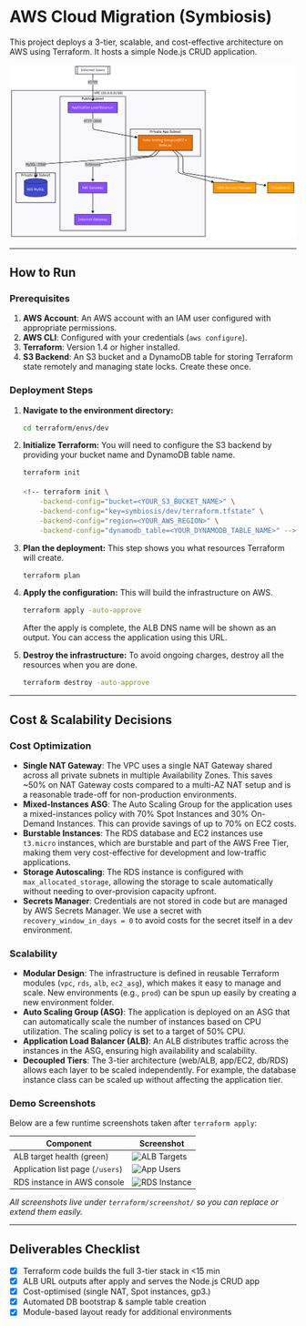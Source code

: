 # AWS Cloud Migration (Symbiosis)

This project deploys a 3-tier, scalable, and cost-effective architecture on AWS using Terraform. It hosts a simple Node.js CRUD application.

![Architecture Diagram](diagrams/symbiosis-aws.png)

---

## How to Run

### Prerequisites
1.  **AWS Account**: An AWS account with an IAM user configured with appropriate permissions.
2.  **AWS CLI**: Configured with your credentials (`aws configure`).
3.  **Terraform**: Version 1.4 or higher installed.
4.  **S3 Backend**: An S3 bucket and a DynamoDB table for storing Terraform state remotely and managing state locks. Create these once.

### Deployment Steps

1.  **Navigate to the environment directory:**
    ```bash
    cd terraform/envs/dev
    ```

2.  **Initialize Terraform:**
    You will need to configure the S3 backend by providing your bucket name and DynamoDB table name.
    ```bash
    terraform init

    <!-- terraform init \
        -backend-config="bucket=<YOUR_S3_BUCKET_NAME>" \
        -backend-config="key=symbiosis/dev/terraform.tfstate" \
        -backend-config="region=<YOUR_AWS_REGION>" \
        -backend-config="dynamodb_table=<YOUR_DYNAMODB_TABLE_NAME>" -->
    ```

3.  **Plan the deployment:**
    This step shows you what resources Terraform will create.
    ```bash
    terraform plan
    ```

4.  **Apply the configuration:**
    This will build the infrastructure on AWS.
    ```bash
    terraform apply -auto-approve
    ```
    After the apply is complete, the ALB DNS name will be shown as an output. You can access the application using this URL.

5.  **Destroy the infrastructure:**
    To avoid ongoing charges, destroy all the resources when you are done.
    ```bash
    terraform destroy -auto-approve
    ```

---

## Cost & Scalability Decisions

### Cost Optimization

*   **Single NAT Gateway**: The VPC uses a single NAT Gateway shared across all private subnets in multiple Availability Zones. This saves ~50% on NAT Gateway costs compared to a multi-AZ NAT setup and is a reasonable trade-off for non-production environments.
*   **Mixed-Instances ASG**: The Auto Scaling Group for the application uses a mixed-instances policy with 70% Spot Instances and 30% On-Demand Instances. This can provide savings of up to 70% on EC2 costs.
*   **Burstable Instances**: The RDS database and EC2 instances use `t3.micro` instances, which are burstable and part of the AWS Free Tier, making them very cost-effective for development and low-traffic applications.
*   **Storage Autoscaling**: The RDS instance is configured with `max_allocated_storage`, allowing the storage to scale automatically without needing to over-provision capacity upfront.
*   **Secrets Manager**: Credentials are not stored in code but are managed by AWS Secrets Manager. We use a secret with `recovery_window_in_days = 0` to avoid costs for the secret itself in a dev environment.

### Scalability

*   **Modular Design**: The infrastructure is defined in reusable Terraform modules (`vpc`, `rds`, `alb`, `ec2_asg`), which makes it easy to manage and scale. New environments (e.g., `prod`) can be spun up easily by creating a new environment folder.
*   **Auto Scaling Group (ASG)**: The application is deployed on an ASG that can automatically scale the number of instances based on CPU utilization. The scaling policy is set to a target of 50% CPU.
*   **Application Load Balancer (ALB)**: An ALB distributes traffic across the instances in the ASG, ensuring high availability and scalability.
*   **Decoupled Tiers**: The 3-tier architecture (web/ALB, app/EC2, db/RDS) allows each layer to be scaled independently. For example, the database instance class can be scaled up without affecting the application tier.

### Demo Screenshots

Below are a few runtime screenshots taken after `terraform apply`:

| Component | Screenshot |
|-----------|------------|
| ALB target health (green) | ![ALB Targets](terraform/screenshot/alb-healthy.png) |
| Application list page (`/users`) | ![App Users](terraform/screenshot/app-users.png) |
| RDS instance in AWS console | ![RDS Instance](terraform/screenshot/rds-instance.png) |

_All screenshots live under `terraform/screenshot/` so you can replace or extend them easily._

---

## Deliverables Checklist

- [x] Terraform code builds the full 3-tier stack in <15 min
- [x] ALB URL outputs after apply and serves the Node.js CRUD app
- [x] Cost-optimised (single NAT, Spot instances, gp3.)
- [x] Automated DB bootstrap & sample table creation
- [x] Module-based layout ready for additional environments
